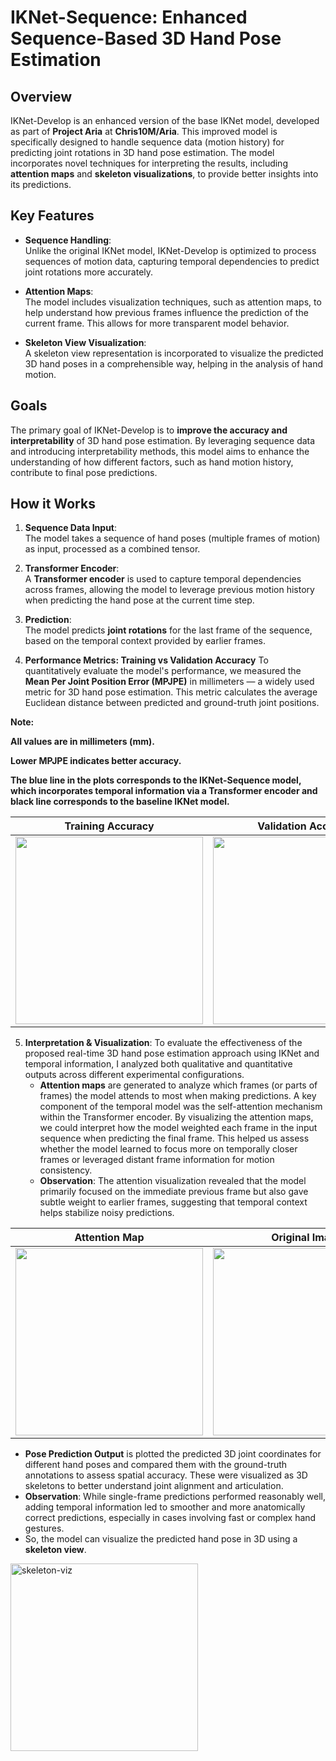# IKNet-Sequence: Enhanced Sequence-Based 3D Hand Pose Estimation

## Overview
IKNet-Develop is an enhanced version of the base IKNet model, developed as part of **Project Aria** at **Chris10M/Aria**. This improved model is specifically designed to handle sequence data (motion history) for predicting joint rotations in 3D hand pose estimation. The model incorporates novel techniques for interpreting the results, including **attention maps** and **skeleton visualizations**, to provide better insights into its predictions.

## Key Features

- **Sequence Handling**:  
  Unlike the original IKNet model, IKNet-Develop is optimized to process sequences of motion data, capturing temporal dependencies to predict joint rotations more accurately.

- **Attention Maps**:  
  The model includes visualization techniques, such as attention maps, to help understand how previous frames influence the prediction of the current frame. This allows for more transparent model behavior.

- **Skeleton View Visualization**:  
  A skeleton view representation is incorporated to visualize the predicted 3D hand poses in a comprehensible way, helping in the analysis of hand motion.

## Goals
The primary goal of IKNet-Develop is to **improve the accuracy and interpretability** of 3D hand pose estimation. By leveraging sequence data and introducing interpretability methods, this model aims to enhance the understanding of how different factors, such as hand motion history, contribute to final pose predictions.

## How it Works

1. **Sequence Data Input**:  
   The model takes a sequence of hand poses (multiple frames of motion) as input, processed as a combined tensor.

2. **Transformer Encoder**:  
   A **Transformer encoder** is used to capture temporal dependencies across frames, allowing the model to leverage previous motion history when predicting the hand pose at the current time step.

3. **Prediction**:  
   The model predicts **joint rotations** for the last frame of the sequence, based on the temporal context provided by earlier frames.
   
4. **Performance Metrics: Training vs Validation Accuracy**
To quantitatively evaluate the model's performance, we measured the **Mean Per Joint Position Error (MPJPE)** in millimeters — a widely used metric for 3D hand pose estimation. This metric calculates the average Euclidean distance between predicted and ground-truth joint positions.

**Note:**

**All values are in millimeters (mm).**

**Lower MPJPE indicates better accuracy.**

**The blue line in the plots corresponds to the IKNet-Sequence model, which incorporates temporal information via a Transformer encoder and black line corresponds to the baseline IKNet model.**

| Training Accuracy | Validation Accuracy |
|-------------------|---------------------|
| <img src="https://github.com/user-attachments/assets/9869676a-25e9-40b6-801b-1a99e67ed954" width="300"/> | <img src="https://github.com/user-attachments/assets/ea70eaab-5768-4eb7-9043-e2dda9a0064d" width="300"/> |



5. **Interpretation  & Visualization**:
To evaluate the effectiveness of the proposed real-time 3D hand pose estimation approach using IKNet and temporal information, I analyzed both qualitative and quantitative outputs across different experimental configurations.
   - **Attention maps** are generated to analyze which frames (or parts of frames) the model attends to most when making predictions. A key component of the temporal model was the self-attention mechanism within the Transformer encoder. By visualizing the attention maps, we could interpret how the model weighted each frame in the input sequence when predicting the final frame. This helped us assess whether the model learned to focus more on temporally closer frames or leveraged distant frame information for motion consistency.
   - **Observation**: The attention visualization revealed that the model primarily focused on the immediate previous frame but also gave subtle weight to earlier frames, suggesting that temporal context helps stabilize noisy predictions.

| Attention Map | Original Image |
|---------------|----------------|
| <img src="https://github.com/user-attachments/assets/ecd05470-da60-4dea-b1b2-ee5ed5f46bae" width="300"/> | <img src="https://github.com/user-attachments/assets/9a5a91c8-da43-41ab-a2e8-28d17d514531" width="300"/> |


   - **Pose Prediction Output** is plotted the predicted 3D joint coordinates for different hand poses and compared them with the ground-truth annotations to assess spatial accuracy. These were visualized as 3D skeletons to better understand joint alignment and articulation.
   - **Observation**: While single-frame predictions performed reasonably well, adding temporal information led to smoother and more anatomically correct predictions, especially in cases involving fast or complex hand gestures.
   - So, the model can visualize the predicted hand pose in 3D using a **skeleton view**.
   <img src="https://github.com/user-attachments/assets/fb570e91-cb72-4a31-8257-2c26c41e12e2" alt="skeleton-viz" width="300"/>
